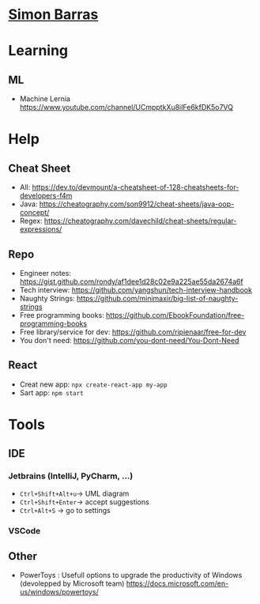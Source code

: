 # [Simon Barras](../README.md)
# Learning
## ML
- Machine Lernia https://www.youtube.com/channel/UCmpptkXu8iIFe6kfDK5o7VQ
# Help
## Cheat Sheet
- All: https://dev.to/devmount/a-cheatsheet-of-128-cheatsheets-for-developers-f4m
- Java: https://cheatography.com/son9912/cheat-sheets/java-oop-concept/
- Regex: https://cheatography.com/davechild/cheat-sheets/regular-expressions/
## Repo
- Engineer notes: https://gist.github.com/rondy/af1dee1d28c02e9a225ae55da2674a6f
- Tech interview: https://github.com/yangshun/tech-interview-handbook
- Naughty Strings: https://github.com/minimaxir/big-list-of-naughty-strings
- Free programming books: https://github.com/EbookFoundation/free-programming-books
- Free library/service for dev: https://github.com/ripienaar/free-for-dev
- You don't need: https://github.com/you-dont-need/You-Dont-Need
## React
- Creat new app: `npx create-react-app my-app`
- Sart app: `npm start`
# Tools
## IDE
### Jetbrains (IntelliJ, PyCharm, ...)
 - `Ctrl+Shift+Alt+u`-> UML diagram
 - `Ctrl+Shift+Enter`-> accept suggestions
 - `Ctrl+Alt+S` -> go to settings
### VSCode
## Other
  - PowerToys : Usefull options to upgrade the productivity of Windows (devolepped by Microsoft team) https://docs.microsoft.com/en-us/windows/powertoys/
